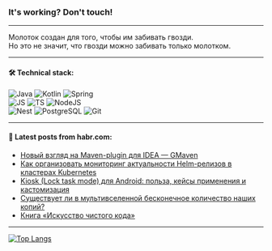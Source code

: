 ### It's working? Don't touch!

---
Молоток создан для того, чтобы им забивать гвозди. <br>
Но это не значит, что гвозди можно забивать только молотком.

---

#### 🛠️ Technical stack:

![Java](https://img.shields.io/badge/Java-informational?logo=Oracle&style=flat&logoColor=white&color=FF4500)
![Kotlin](https://img.shields.io/badge/Kotlin-informational?logo=Kotlin&style=flat&logoColor=white&color=774D97)
![Spring](https://img.shields.io/badge/SpringBoot-informational?logo=SpringBoot&style=flat&logoColor=white&color=6DB33F) <br>
![JS](https://img.shields.io/badge/JS-informational?logo=javaScript&style=flat&logoColor=black&color=F7Df1E)
![TS](https://img.shields.io/badge/TypeScript-informational?logo=typeScript&style=flat&logoColor=black&color=0667A8)
![NodeJS](https://img.shields.io/badge/NodeJS-informational?logo=node.js&style=flat&logoColor=white&color=70A760) <br>
![Nest](https://img.shields.io/badge/NestJS-informational?logo=NestJS&style=flat&logoColor=white&color=E0234E)
![PostgreSQL](https://img.shields.io/badge/PostgreSQL-informational?logo=PostgreSQL&style=flat&logoColor=white&color=DAA520)
![Git](https://img.shields.io/badge/Git-informational?logo=git&style=flat&logoColor=white&color=778899)

___

#### 💬 Latest posts from habr.com:

<!-- BLOG-POST-LIST:START -->
- [Новый взгляд на Maven-plugin для IDEA — GMaven](https://habr.com/ru/articles/753828/?utm_source=habrahabr&utm_medium=rss&utm_campaign=753828)
- [Как организовать мониторинг актуальности Helm-релизов в кластерах Kubernetes](https://habr.com/ru/companies/selectel/articles/753808/?utm_source=habrahabr&utm_medium=rss&utm_campaign=753808)
- [Kiosk &lpar;Lock task mode&rpar; для Android: польза, кейсы применения и кастомизация](https://habr.com/ru/companies/kaspersky/articles/753288/?utm_source=habrahabr&utm_medium=rss&utm_campaign=753288)
- [Существует ли в мультивселенной бесконечное количество наших копий?](https://habr.com/ru/companies/ruvds/articles/753412/?utm_source=habrahabr&utm_medium=rss&utm_campaign=753412)
- [Книга «Искусство чистого кода»](https://habr.com/ru/companies/piter/articles/753820/?utm_source=habrahabr&utm_medium=rss&utm_campaign=753820)
<!-- BLOG-POST-LIST:END -->

---
[![Top Langs](https://github-readme-stats-git-master-advtsetting-gmailcom.vercel.app/api/top-langs/?username=zloylis&langs_count=10&hide_title=false&title_color=e6edf3&size_weight=0.5&count_weight=0.5&layout=compact&hide_border=true&theme=dracula)](https://github.com/zloylis)

<!-- ![GitHub stats](https://github-readme-stats-git-master-advtsetting-gmailcom.vercel.app/api?username=zloylis&show_icons=true&hide_border=true&theme=dracula&hide_title=true&include_all_commits=true&count_private=true&hide=contribs&hide_rank=true) -->
